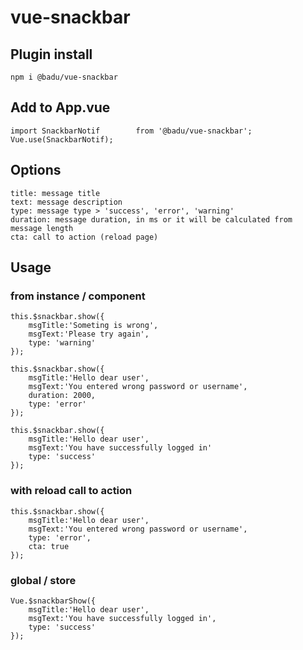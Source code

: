 # vue-snackbar

## Plugin install
```
npm i @badu/vue-snackbar
```

## Add to App.vue
```
import SnackbarNotif        from '@badu/vue-snackbar';
Vue.use(SnackbarNotif);
```

## Options
```
title: message title
text: message description
type: message type > 'success', 'error', 'warning'
duration: message duration, in ms or it will be calculated from message length
cta: call to action (reload page)
```

## Usage
### from instance / component
```
this.$snackbar.show({
    msgTitle:'Someting is wrong',
    msgText:'Please try again',
    type: 'warning'
});

this.$snackbar.show({
    msgTitle:'Hello dear user',
    msgText:'You entered wrong password or username',
    duration: 2000,
    type: 'error'
});

this.$snackbar.show({
    msgTitle:'Hello dear user',
    msgText:'You have successfully logged in'
    type: 'success'
});
```

### with reload call to action
```
this.$snackbar.show({
    msgTitle:'Hello dear user',
    msgText:'You entered wrong password or username',
    type: 'error',
    cta: true
});
```

### global / store
```
Vue.$snackbarShow({
    msgTitle:'Hello dear user',
    msgText:'You have successfully logged in',
    type: 'success'
});
```
